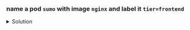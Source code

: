 ### name a pod `sumo` with image `nginx` and label it `tier=frontend`
    
  <details><summary>Solution</summary>

    k run sumo --image=nginx --labels=tier=frontend

    ---

    # update metadata of pod yaml
    apiVersion: v1
    kind: Pod
    metadata:
      creationTimestamp: null
      labels: # add label
        tier: frontend
      name: sumo
    spec:
      containers:
      - image: nginx
        name: sumo
        resources: {}
      dnsPolicy: ClusterFirst
      restartPolicy: Always
    status: {}

  </details>

